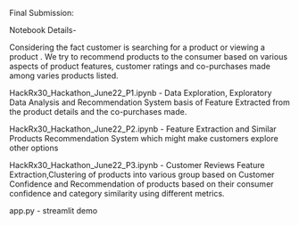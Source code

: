 Final Submission:

Notebook Details-

Considering the fact customer is searching for a product or viewing a product . We try to recommend products to the consumer based on various aspects of product features, customer ratings and co-purchases made among varies products listed.

HackRx30_Hackathon_June22_P1.ipynb - Data Exploration, Exploratory Data Analysis and Recommendation System basis of Feature Extracted from the product details and the co-purchases made.

HackRx30_Hackathon_June22_P2.ipynb - Feature Extraction and Similar Products Recommendation System which might make customers explore other options


HackRx30_Hackathon_June22_P3.ipynb - Customer Reviews Feature Extraction,Clustering of products into various group based on Customer Confidence and Recommendation of products based on their consumer confidence and category similarity using different metrics.

app.py - streamlit demo
